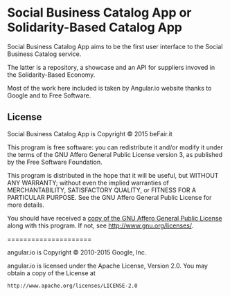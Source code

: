 # Social Business Catalog App or Solidarity-Based Catalog App

Social Business Catalog App aims to be the first user interface to
the Social Business Catalog service.

The latter is a repository, a showcase and an API for suppliers invoved
in the Solidarity-Based Economy.

Most of the work here included is taken by Angular.io website thanks
to Google and to Free Software.


## License

Social Business Catalog App is Copyright © 2015 beFair.it

This program is free software: you can redistribute it and/or modify it under
the terms of the GNU Affero General Public License version 3, as published by
the Free Software Foundation.

This program is distributed in the hope that it will be useful, but WITHOUT
ANY WARRANTY; without even the implied warranties of MERCHANTABILITY,
SATISFACTORY QUALITY, or FITNESS FOR A PARTICULAR PURPOSE.  See the GNU
Affero General Public License for more details.

You should have received a [copy of the GNU Affero General Public License](./LICENSE.md)
along with this program.  If not, see <http://www.gnu.org/licenses/>.

=====================

angular.io is Copyright © 2010-2015 Google, Inc.

angular.io is licensed under the Apache License, Version 2.0.
You may obtain a copy of the License at

    http://www.apache.org/licenses/LICENSE-2.0
